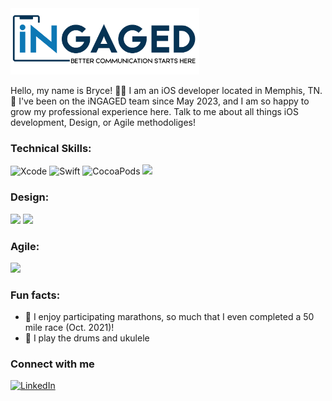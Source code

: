  <img src="https://github.com/bellisMMA/bellisMMA/blob/main/image002.png" width="60%" />

Hello, my name is Bryce! 👋🏿 I am an iOS developer located in Memphis, TN. 📍 I've been on the iNGAGED team since May 2023, and I am so happy to grow my professional experience here. Talk to me about all things iOS development, Design, or Agile methodoliges!

### Technical Skills:
![Xcode](https://img.shields.io/badge/Xcode-007ACC?style=for-the-badge&logo=Xcode&logoColor=white)
![Swift](https://img.shields.io/badge/Swift-FA7343?style=for-the-badge&logo=swift&logoColor=white)
![CocoaPods](https://img.shields.io/badge/cocoapods-FA2A02?style=for-the-badge&logo=cocoapods&logoColor=white) 
<img src="https://img.shields.io/badge/App_Store-0D96F6?style=for-the-badge&logo=app-store&logoColor=white" /> 

### Design:
<img src="https://img.shields.io/badge/Sketch-FFB387?style=for-the-badge&logo=sketch&logoColor=black" />  <img src="https://img.shields.io/badge/Canva-%2300C4CC.svg?&style=for-the-badge&logo=Canva&logoColor=white" />

### Agile:
<img src="https://img.shields.io/badge/Azure_DevOps-0078D7?style=for-the-badge&logo=azure-devops&logoColor=white" /> 



### Fun facts: 
- 👟 I enjoy participating marathons, so much that I even completed a 50 mile race (Oct. 2021)!
- 🥁 I play the drums and ukulele 

### Connect with me
[![LinkedIn](https://img.shields.io/badge/LinkedIn-0077B5?style=for-the-badge&logo=linkedin&logoColor=white)](https://www.linkedin.com/in/zbe/)
